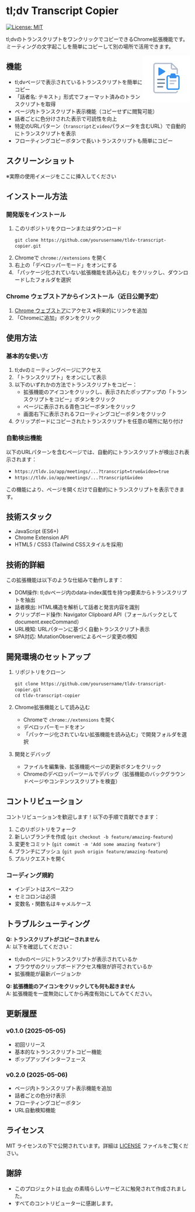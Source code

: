 # tl;dv Transcript Copier

[![License: MIT](https://img.shields.io/badge/License-MIT-blue.svg)](https://opensource.org/licenses/MIT)

tl;dvのトランスクリプトをワンクリックでコピーできるChrome拡張機能です。ミーティングの文字起こしを簡単にコピーして別の場所で活用できます。

<img src="icons/icon128.png" alt="tl;dv Transcript Copier ロゴ" width="128" align="right"/>

## 機能

- tl;dvページで表示されているトランスクリプトを簡単にコピー
- 「話者名: テキスト」形式でフォーマット済みのトランスクリプトを取得
- ページ内トランスクリプト表示機能（コピーせずに閲覧可能）
- 話者ごとに色分けされた表示で可読性を向上
- 特定のURLパターン（`transcript`と`video`パラメータを含むURL）で自動的にトランスクリプトを表示
- フローティングコピーボタンで長いトランスクリプトも簡単にコピー

## スクリーンショット

※実際の使用イメージをここに挿入してください

## インストール方法

### 開発版をインストール

1. このリポジトリをクローンまたはダウンロード
   ```
   git clone https://github.com/yourusername/tldv-transcript-copier.git
   ```
2. Chromeで `chrome://extensions` を開く
3. 右上の「デベロッパーモード」をオンにする
4. 「パッケージ化されていない拡張機能を読み込む」をクリックし、ダウンロードしたフォルダを選択

### Chrome ウェブストアからインストール（近日公開予定）

1. [Chrome ウェブストア](#)にアクセス ※将来的にリンクを追加
2. 「Chromeに追加」ボタンをクリック

## 使用方法

### 基本的な使い方

1. tl;dvのミーティングページにアクセス
2. 「トランスクリプト」をオンにして表示
3. 以下のいずれかの方法でトランスクリプトをコピー：
   - 拡張機能のアイコンをクリックし、表示されたポップアップの「トランスクリプトをコピー」ボタンをクリック
   - ページに表示される青色コピーボタンをクリック
   - 画面右下に表示されるフローティングコピーボタンをクリック
4. クリップボードにコピーされたトランスクリプトを任意の場所に貼り付け

### 自動検出機能

以下のURLパターンを含むページでは、自動的にトランスクリプトが検出され表示されます：
- `https://tldv.io/app/meetings/...?transcript=true&video=true`
- `https://tldv.io/app/meetings/...?transcript&video`

この機能により、ページを開くだけで自動的にトランスクリプトを表示できます。

## 技術スタック

- JavaScript (ES6+)
- Chrome Extension API
- HTML5 / CSS3 (Tailwind CSSスタイルを採用)

## 技術的詳細

この拡張機能は以下のような仕組みで動作します：

- DOM操作: tl;dvページ内のdata-index属性を持つp要素からトランスクリプトを抽出
- 話者検出: HTML構造を解析して話者と発言内容を識別
- クリップボード操作: Navigator Clipboard API（フォールバックとしてdocument.execCommand）
- URL検知: URLパターンに基づく自動トランスクリプト表示
- SPA対応: MutationObserverによるページ変更の検知

## 開発環境のセットアップ

1. リポジトリをクローン
   ```
   git clone https://github.com/yourusername/tldv-transcript-copier.git
   cd tldv-transcript-copier
   ```

2. Chrome拡張機能として読み込む
   - Chromeで `chrome://extensions` を開く
   - デベロッパーモードをオン
   - 「パッケージ化されていない拡張機能を読み込む」で開発フォルダを選択

3. 開発とデバッグ
   - ファイルを編集後、拡張機能ページの更新ボタンをクリック
   - Chromeのデベロッパーツールでデバッグ（拡張機能のバックグラウンドページやコンテンツスクリプトを検査）

## コントリビューション

コントリビューションを歓迎します！以下の手順で貢献できます：

1. このリポジトリをフォーク
2. 新しいブランチを作成 (`git checkout -b feature/amazing-feature`)
3. 変更をコミット (`git commit -m 'Add some amazing feature'`)
4. ブランチにプッシュ (`git push origin feature/amazing-feature`)
5. プルリクエストを開く

### コーディング規約

- インデントはスペース2つ
- セミコロンは必須
- 変数名・関数名はキャメルケース

## トラブルシューティング

**Q: トランスクリプトがコピーされません**  
A: 以下を確認してください：
- tl;dvのページにトランスクリプトが表示されているか
- ブラウザのクリップボードアクセス権限が許可されているか
- 拡張機能が最新バージョンか

**Q: 拡張機能のアイコンをクリックしても何も起きません**  
A: 拡張機能を一度無効にしてから再度有効にしてみてください。

## 更新履歴

### v0.1.0 (2025-05-05)
- 初回リリース
- 基本的なトランスクリプトコピー機能
- ポップアップインターフェース

### v0.2.0 (2025-05-06)
- ページ内トランスクリプト表示機能を追加
- 話者ごとの色分け表示
- フローティングコピーボタン
- URL自動検知機能

## ライセンス

MIT ライセンスの下で公開されています。詳細は [LICENSE](LICENSE) ファイルをご覧ください。

## 謝辞

- このプロジェクトは [tl;dv](https://tldv.io/) の素晴らしいサービスに触発されて作成されました。
- すべてのコントリビューターに感謝します。
